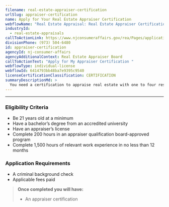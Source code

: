 ```yaml
---
filename: real-estate-appraiser-certification
urlSlug: appraiser-certification
name: Apply for Your Real Estate Appraiser Certification
webflowName: "Real Estate Appraisal: Real Estate Appraiser Certification"
industryId:
  - real-estate-appraisals
callToActionLink: https://www.njconsumeraffairs.gov/rea/Pages/applications.aspx
divisionPhone: (973) 504-6480
id: appraiser-certification
agencyId: nj-consumer-affairs
agencyAdditionalContext: Real Estate Appraiser Board
callToActionText: "Apply for My Appraiser Certification "
webflowType: individual-license
webflowId: 6414793bb48ba7e9395c9540
licenseCertificationClassification: CERTIFICATION
summaryDescriptionMd: >
  You need a certification to appraise real estate with one to four residential units—regardless of value or complexity. If you are opening an `Appraisal Management Company|appraisal-management-company` you must have a certified appraiser.
---
```


---

### Eligibility Criteria

- Be 21 years old at a minimum
- Have a bachelor’s degree from an accredited university
- Have an appraiser’s license
- Complete 200 hours in an appraiser qualification board-approved program
- Complete 1,500 hours of relevant work experience in no less than 12 months

### Application Requirements

- A criminal background check
- Applicable fees paid

> **Once completed you will have:**
>
> - An appraiser certification
